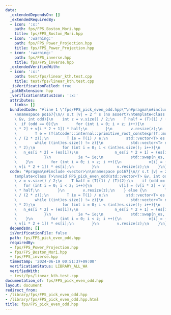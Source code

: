```yaml
---
data:
  _extendedDependsOn: []
  _extendedRequiredBy:
  - icon: ':x:'
    path: fps/FPS_Boston_Mori.hpp
    title: fps/FPS_Boston_Mori.hpp
  - icon: ':warning:'
    path: fps/FPS_Power_Projection.hpp
    title: fps/FPS_Power_Projection.hpp
  - icon: ':warning:'
    path: fps/FPS_inverse.hpp
    title: fps/FPS_inverse.hpp
  _extendedVerifiedWith:
  - icon: ':x:'
    path: test/fps/linear_kth.test.cpp
    title: test/fps/linear_kth.test.cpp
  _isVerificationFailed: true
  _pathExtension: hpp
  _verificationStatusIcon: ':x:'
  attributes:
    links: []
  bundledCode: "#line 1 \"fps/FPS_pick_even_odd.hpp\"\n#pragma\n#include <vector>\n\
    \nnamespace po167{\n// s.t |v| = 2 ^ s (no assert)\ntemplate<class T>\nvoid FPS_pick_even_odd(std::vector<T>\
    \ &v, int odd){\n    int z = v.size() / 2;\n    T half = (T)(1) / (T)(2);\n  \
    \  if (odd == 0){\n        for (int i = 0; i < z; i++){\n            v[i] = (v[i\
    \ * 2] + v[i * 2 + 1]) * half;\n        }\n        v.resize(z);\n    } else {\n\
    \        T e = (T(atcoder::internal::primitive_root_constexpr(T::mod()))).pow(T::mod()\
    \ / (2 * z));\n        T ie = T(1) / e;\n        std::vector<T> es = {half};\n\
    \        while ((int)es.size() != z){\n            std::vector<T> n_es((int)es.size()\
    \ * 2);\n            for (int i = 0; i < (int)es.size(); i++){\n             \
    \   n_es[i * 2] = (es[i]);\n                n_es[i * 2 + 1] = (es[i] * ie);\n\
    \            }\n            ie *= ie;\n            std::swap(n_es, es);\n    \
    \    }\n        for (int i = 0; i < z; i ++){\n            v[i] = (v[i * 2] -\
    \ v[i * 2 + 1]) * es[i];\n        }\n        v.resize(z);\n    }\n}\n}\n"
  code: "#pragma\n#include <vector>\n\nnamespace po167{\n// s.t |v| = 2 ^ s (no assert)\n\
    template<class T>\nvoid FPS_pick_even_odd(std::vector<T> &v, int odd){\n    int\
    \ z = v.size() / 2;\n    T half = (T)(1) / (T)(2);\n    if (odd == 0){\n     \
    \   for (int i = 0; i < z; i++){\n            v[i] = (v[i * 2] + v[i * 2 + 1])\
    \ * half;\n        }\n        v.resize(z);\n    } else {\n        T e = (T(atcoder::internal::primitive_root_constexpr(T::mod()))).pow(T::mod()\
    \ / (2 * z));\n        T ie = T(1) / e;\n        std::vector<T> es = {half};\n\
    \        while ((int)es.size() != z){\n            std::vector<T> n_es((int)es.size()\
    \ * 2);\n            for (int i = 0; i < (int)es.size(); i++){\n             \
    \   n_es[i * 2] = (es[i]);\n                n_es[i * 2 + 1] = (es[i] * ie);\n\
    \            }\n            ie *= ie;\n            std::swap(n_es, es);\n    \
    \    }\n        for (int i = 0; i < z; i ++){\n            v[i] = (v[i * 2] -\
    \ v[i * 2 + 1]) * es[i];\n        }\n        v.resize(z);\n    }\n}\n}"
  dependsOn: []
  isVerificationFile: false
  path: fps/FPS_pick_even_odd.hpp
  requiredBy:
  - fps/FPS_Power_Projection.hpp
  - fps/FPS_Boston_Mori.hpp
  - fps/FPS_inverse.hpp
  timestamp: '2024-06-19 00:51:37+09:00'
  verificationStatus: LIBRARY_ALL_WA
  verifiedWith:
  - test/fps/linear_kth.test.cpp
documentation_of: fps/FPS_pick_even_odd.hpp
layout: document
redirect_from:
- /library/fps/FPS_pick_even_odd.hpp
- /library/fps/FPS_pick_even_odd.hpp.html
title: fps/FPS_pick_even_odd.hpp
---
```

